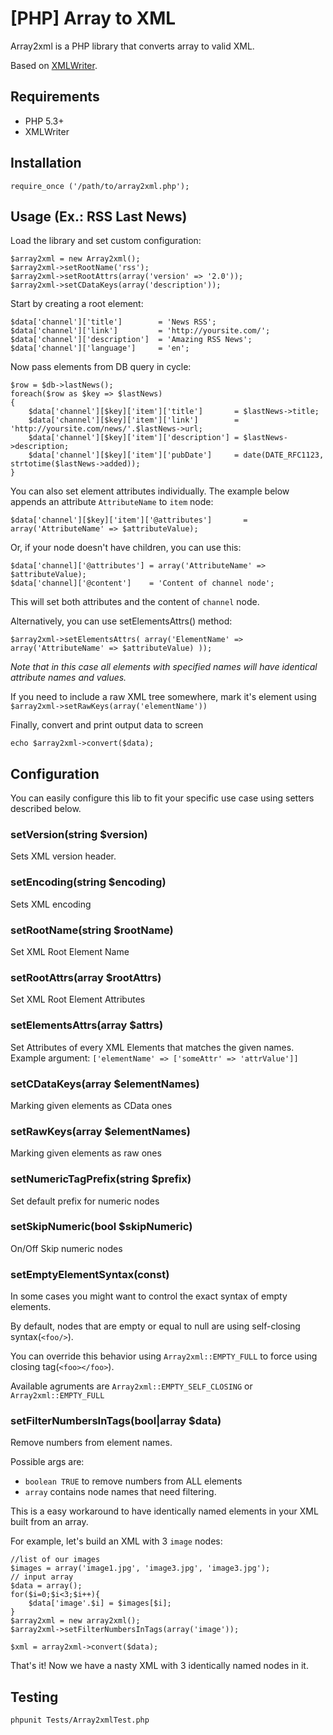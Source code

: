 [PHP] Array to XML
============

Array2xml is a PHP library that converts array to valid XML.

Based on [XMLWriter](http://php.net/manual/en/book.xmlwriter.php).


Requirements
------------

* PHP 5.3+
* XMLWriter

Installation
------------

	require_once ('/path/to/array2xml.php');


Usage (Ex.: RSS Last News)
----------------

Load the library and set custom configuration:

	$array2xml = new Array2xml();
	$array2xml->setRootName('rss');
	$array2xml->setRootAttrs(array('version' => '2.0'));
	$array2xml->setCDataKeys(array('description'));

Start by creating a root element:

	$data['channel']['title']        = 'News RSS';
	$data['channel']['link']         = 'http://yoursite.com/';
	$data['channel']['description']  = 'Amazing RSS News';
	$data['channel']['language']     = 'en';

Now pass elements from DB query in cycle:

	$row = $db->lastNews();
	foreach($row as $key => $lastNews)
	{
		$data['channel'][$key]['item']['title']       = $lastNews->title;
		$data['channel'][$key]['item']['link']        = 'http://yoursite.com/news/'.$lastNews->url;
		$data['channel'][$key]['item']['description'] = $lastNews->description;
		$data['channel'][$key]['item']['pubDate']     = date(DATE_RFC1123, strtotime($lastNews->added));
	}

You can also set element attributes individually. 
The example below appends an attribute `AttributeName` to `item` node:
	
	$data['channel'][$key]['item']['@attributes'] 		= array('AttributeName' => $attributeValue);
	
Or, if your node doesn't have children, you can use this:
    
    $data['channel]['@attributes'] = array('AttributeName' => $attributeValue);
    $data['channel]['@content']    = 'Content of channel node';
    
This will set both attributes and the content of `channel` node.
	
	
	
Alternatively, you can use setElementsAttrs() method:

	$array2xml->setElementsAttrs( array('ElementName' => array('AttributeName' => $attributeValue) ));

*Note that in this case all elements with specified names will have identical attribute names and values.*

If you need to include a raw XML tree somewhere, mark it's element using `$array2xml->setRawKeys(array('elementName'))`



Finally, convert and print output data to screen

	echo $array2xml->convert($data);
	
Configuration
----------------

You can easily configure this lib to fit your specific use case using setters described below.

### setVersion(string $version)
Sets XML version header.
### setEncoding(string $encoding)
Sets XML encoding
### setRootName(string $rootName)
Set XML Root Element Name 
### setRootAttrs(array $rootAttrs)
Set XML Root Element Attributes
### setElementsAttrs(array $attrs)
Set Attributes of every XML Elements that matches the given names.
Example argument: `['elementName' => ['someAttr' => 'attrValue']]`
### setCDataKeys(array $elementNames)
Marking given elements as CData ones
### setRawKeys(array $elementNames)
Marking given elements as raw ones
### setNumericTagPrefix(string $prefix)
Set default prefix for numeric nodes
### setSkipNumeric(bool $skipNumeric)
On/Off Skip numeric nodes
### setEmptyElementSyntax(const)
In some cases you might want to control the exact syntax of empty elements.

By default, nodes that are empty or equal to null are using self-closing syntax(`<foo/>`).

You can override this behavior using `Array2xml::EMPTY_FULL` to force using closing tag(`<foo></foo>`).

Available agruments are `Array2xml::EMPTY_SELF_CLOSING` or `Array2xml::EMPTY_FULL`

### setFilterNumbersInTags(bool|array $data)
Remove numbers from element names.

Possible args are: 

- `boolean TRUE` to remove numbers from ALL elements
- `array` contains node names that need filtering.

This is a easy workaround to have identically named elements in your XML built from an array.

For example, let's build an XML with 3 `image` nodes:

    //list of our images
    $images = array('image1.jpg', 'image3.jpg', 'image3.jpg');
    // input array
    $data = array(); 
    for($i=0;$i<3;$i++){
    	$data['image'.$i] = $images[$i];
    }
    $array2xml = new array2xml();
    $array2xml->setFilterNumbersInTags(array('image'));
    
    $xml = array2xml->convert($data);
    
That's it! Now we have a nasty XML with 3 identically named nodes in it.

Testing
----------------
    phpunit Tests/Array2xmlTest.php
